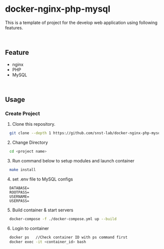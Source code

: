 docker-nginx-php-mysql
===

This is a template of project for the develop web application using following features.

<br>

## Feature
 - nginx 
 - PHP
 - MySQL

<br>

## Usage 

 ### Create Project

  1. Clone this repository.
  ```sh
    git clone --depth 1 https://github.com/snst-lab/docker-nginx-php-mysql <project name>
  ```

  2. Change Directory
  ```sh
    cd <project name>
  ```

  3. Run command below to setup modules and launch container 
  ```sh
    make install
  ```

  4. set .env file to MySQL configs
  ```
    DATABASE=
    ROOTPASS=
    USERNAME=
    USERPASS=
  ```

  5. Build container & start servers
  ```sh
  	docker-compose -f ./docker-compose.yml up --build
  ```

  6. Login to container 
  ```sh
    docker ps   //Check container ID with ps command first
    docker exec -it <container_id> bash
  ```
